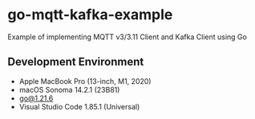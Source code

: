 # go-mqtt-kafka-example

Example of implementing MQTT v3/3.11 Client and Kafka Client using Go

## Development Environment

* Apple MacBook Pro (13-inch, M1, 2020)
* macOS Sonoma 14.2.1 (23B81)
* go@1.21.6
* Visual Studio Code 1.85.1 (Universal)
